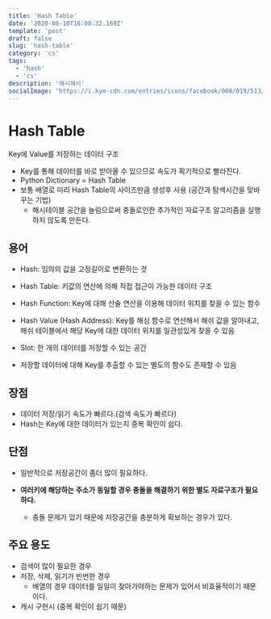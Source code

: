 ```yaml
---
title: 'Hash Table'
date: '2020-08-10T16:08:32.169Z'
template: 'post'
draft: false
slug: 'hash-table'
category: 'cs'
tags:
  - 'hash'
  - 'cs'
description: '해시해시'
socialImage: 'https://i.kym-cdn.com/entries/icons/facebook/000/019/513/til.jpg'
---
```


# Hash Table

Key에 Value를 저장하는 데이터 구조

- Key를 통해 데이터를 바로 받아올 수 있으므로 속도가 획기적으로 빨라진다.
- Python Dictionary = Hash Table
- 보통 배열로 미리 Hash Table의 사이즈만큼 생성후 사용 (공간과 탐색시간을 맞바꾸는 기법)
  - 해시테이블 공간을 늘림으로써 충돌로인한 추가적인 자료구조 알고리즘을 실행하지 않도록 만든다.

## 용어

- Hash: 임의의 값을 고정길이로 변환하는 것
- Hash Table: 키값의 연산에 의해 직접 접근이 가능한 데이터 구조
- Hash Function: Key에 대해 산술 연산을 이용해 데이터 위치를 찾을 수 있는 함수
- Hash Value (Hash Address): Key를 해싱 함수로 연산해서 해쉬 값을 알아내고, 해쉬 테이블에서 해당 Key에 대한 데이터 위치를 일관성있게 찾을 수 있음

- Slot: 한 개의 데이터를 저장할 수 있는 공간
- 저장할 데이터에 대해 Key를 추출할 수 있는 별도의 함수도 존재할 수 있음

## 장점

- 데이터 저장/읽기 속도가 빠르다.(검색 속도가 빠르다)
- Hash는 Key에 대한 데이터가 있는지 중복 확인이 쉽다.

## 단점

- 일반적으로 저장공간이 좀더 많이 필요하다.

- **여러키에 해당하는 주소가 동일할 경우 충돌을 해결하기 위한 별도 자료구조가 필요하다.**
  - 충돌 문제가 있기 때문에 저장공간을 충분하게 확보하는 경우가 있다.

## 주요 용도

- 검색이 많이 필요한 경우
- 저장, 삭제, 읽기가 빈번한 경우
  - 배열의 경우 데이터를 일일이 찾아가야하는 문제가 있어서 비효율적이기 때문이다.
- 캐시 구현시 (중복 확인이 쉽기 때문)

